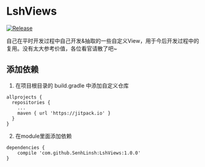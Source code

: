 # LshViews
[![Release](https://jitpack.io/v/com.github.SenhLinsh/LshViews.svg)](https://jitpack.io/#com.github.SenhLinsh/LshViews)

自己在平时开发过程中自己开发&amp;抽取的一些自定义View，用于今后开发过程中的复用。没有太大参考价值，各位看官请散了吧~

## 添加依赖
1. 在项目根目录的 build.gradle 中添加自定义仓库
```
allprojects {
  repositories {
    ...
    maven { url 'https://jitpack.io' }
  }
}
```
2. 在module里面添加依赖
```
dependencies {
    compile 'com.github.SenhLinsh:LshViews:1.0.0'
}
 ```
